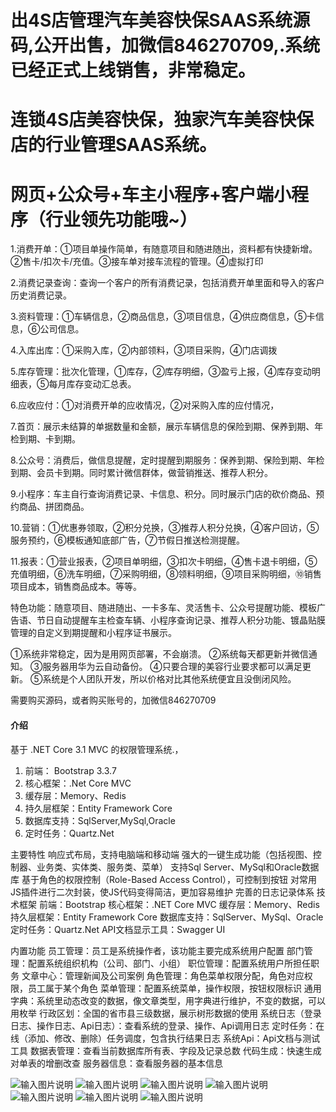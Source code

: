 # 出4S店管理汽车美容快保SAAS系统源码,公开出售，加微信846270709,.系统已经正式上线销售，非常稳定。
# 连锁4S店美容快保，独家汽车美容快保店的行业管理SAAS系统。
# 网页+公众号+车主小程序+客户端小程序（行业领先功能哦~）

1.消费开单：①项目单操作简单，有随意项目和随进随出，资料都有快捷新增。②售卡/扣次卡/充值。③接车单对接车流程的管理。④虚拟打印

2.消费记录查询：查询一个客户的所有消费记录，包括消费开单里面和导入的客户历史消费记录。

3.资料管理：①车辆信息，②商品信息，③项目信息，④供应商信息，⑤卡信息，⑥公司信息。

4.入库出库：①采购入库，②内部领料，③项目采购，④门店调拨

5.库存管理：批次化管理，①库存，②库存明细，③盈亏上报，④库存变动明细表，⑤每月库存变动汇总表。

6.应收应付：①对消费开单的应收情况，②对采购入库的应付情况，

7.首页：展示未结算的单据数量和金额，展示车辆信息的保险到期、保养到期、年检到期、卡到期。

8.公众号：消费后，做信息提醒，定时提醒到期服务：保养到期、保险到期、年检到期、会员卡到期。同时累计微信群体，做营销推送、推荐人积分。

9.小程序：车主自行查询消费记录、卡信息、积分。同时展示门店的砍价商品、预约商品、拼团商品。

10.营销：①优惠券领取，②积分兑换，③推荐人积分兑换，④客户回访，⑤服务预约，⑥模板通知底部广告，⑦节假日推送检测提醒。

11.报表：①营业报表，②项目单明细，③扣次卡明细，④售卡退卡明细，⑤充值明细，⑥洗车明细，⑦采购明细，⑧领料明细，⑨项目采购明细，⑩销售项目成本，销售商品成本。等等。

特色功能：随意项目、随进随出、一卡多车、灵活售卡、公众号提醒功能、模板广告语、节日自动提醒车主检查车辆、小程序查询记录、推荐人积分功能、镀晶贴膜管理的自定义到期提醒和小程序证书展示。


①系统非常稳定，因为是用网页部署，不会崩溃。
②系统每天都更新并微信通知。
③服务器用华为云自动备份。
④只要合理的美容行业要求都可以满足更新。
⑤系统是个人团队开发，所以价格对比其他系统便宜且没倒闭风险。


需要购买源码，或者购买账号的，加微信846270709


#### 介绍
基于 .NET Core 3.1 MVC 的权限管理系统.，
1. 前端： Bootstrap 3.3.7
2. 核心框架：.Net Core MVC
3. 缓存层：Memory、Redis
4. 持久层框架：Entity Framework Core
5. 数据库支持：SqlServer,MySql,Oracle
6. 定时任务：Quartz.Net

主要特性
响应式布局，支持电脑端和移动端
强大的一键生成功能（包括视图、控制器、业务类、实体类、服务类、菜单）
支持Sql Server、MySql和Oracle数据库
基于角色的权限控制（Role-Based Access Control），可控制到按钮
对常用JS插件进行二次封装，使JS代码变得简洁，更加容易维护
完善的日志记录体系
技术框架
前端：Bootstrap
核心框架：.NET Core MVC
缓存层：Memory、Redis
持久层框架：Entity Framework Core
数据库支持：SqlServer、MySql、Oracle
定时任务：Quartz.Net
API文档显示工具：Swagger UI

内置功能
员工管理：员工是系统操作者，该功能主要完成系统用户配置
部门管理：配置系统组织机构（公司、部门、小组）
职位管理：配置系统用户所担任职务
文章中心：管理新闻及公司案例
角色管理：角色菜单权限分配，角色对应权限，员工属于某个角色
菜单管理：配置系统菜单，操作权限，按钮权限标识
通用字典：系统里动态改变的数据，像文章类型，用字典进行维护，不变的数据，可以用枚举
行政区划：全国的省市县三级数据，展示树形数据的使用
系统日志（登录日志、操作日志、Api日志）：查看系统的登录、操作、Api调用日志
定时任务：在线（添加、修改、删除）任务调度，包含执行结果日志
系统Api：Api文档与测试工具
数据表管理：查看当前数据库所有表、字段及记录总数
代码生成：快速生成对单表的增删改查
服务器信息：查看服务器的基本信息

![输入图片说明](https://images.gitee.com/uploads/images/2020/0630/114104_687a6e66_4975925.png "屏幕截图.png")
![输入图片说明](https://images.gitee.com/uploads/images/2020/0630/114204_a67554ce_4975925.png "屏幕截图.png")
![输入图片说明](https://images.gitee.com/uploads/images/2020/0630/114227_770eabf9_4975925.png "屏幕截图.png")
![输入图片说明](https://images.gitee.com/uploads/images/2020/0630/114309_d0e85883_4975925.png "屏幕截图.png")
![输入图片说明](https://images.gitee.com/uploads/images/2020/0630/114350_30eaba3c_4975925.png "屏幕截图.png")
![输入图片说明](https://images.gitee.com/uploads/images/2020/0630/114419_f591bef9_4975925.png "屏幕截图.png")
![输入图片说明](https://images.gitee.com/uploads/images/2020/0630/114506_bfa372e0_4975925.png "屏幕截图.png")


